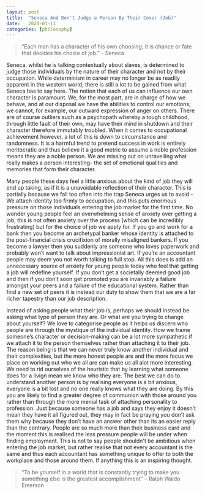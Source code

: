 ```yaml
---
layout: post
title:  "Seneca And Don't Judge a Person By Their Cover (Job)"
date:   2020-01-11
categories: [philosophy]
---
```



<blockquote> “Each man has a character of his own choosing; it is chance or fate that decides his choice of job.” - Seneca </blockquote>

Seneca, whilst he is talking contextually about slaves, is determined to judge those individuals by the nature of their character and not by their occupation. While determinism in career may no longer be as readily apparent in the western world, there is still a lot to be gained from what Seneca has to say here. The notion that each of us can influence our own character is paramount. We, for the most part, are in charge of how we behave, and at our disposal we have the abilities to control our emotions; we cannot, for example, our outward expression of anger on others. There are of course outliers such as a psychopath whereby a tough childhood, through little fault of their own, may have their mind in shutdown and their character therefore immutably troubled. When it comes to occupational achievement however, a lot of this is down to circumstance and randomness. It is a harmful trend to pretend success in work is entirely meritocratic and thus believe it a good metric to assume a noble profession means they are a noble person. We are missing out on unravelling what really makes a person interesting- the set of emotional qualities and memories that form their character. 

Many people these days feel a little anxious about the kind of job they will end up taking, as if it is a unavoidable reflection of their character. This is partially because we fall too often into the trap Seneca urges us to avoid - We attach identity too firmly to occupation, and this puts enormous pressure on those individuals entering the job market for the first time. No wonder young people feel an overwhelming sense of anxiety over getting a job, this is not often anxiety over the process (which can be incredibly frustrating) but for the choice of job we apply for. If you go and work for a bank then you become an archetypal banker whose identity is attached to the post-financial crisis crucifixion of morally misaligned bankers. If you become a lawyer then you suddenly are someone who loves paperwork and probably won’t want to talk about impressionist art. If you’re an accountant people may deem you not worth talking to full stop. All this does is add an unnecessary source of anxiety for young people today who feel that getting a job will redefine yourself. If you don’t get a societally deemed good job and then if you don’t soon get promoted you are invariably a failure amongst your peers and a failure of the educational system. Rather than find a new set of peers it is instead our duty to show them that we are a far richer tapestry than our job description. 
	
 Instead of asking people what their job is, perhaps we should instead be asking what type of person they are. Or what are you trying to change about yourself? We love to categorise people as it helps us discern who people are through the mystique of the individual identity. How we frame someone’s character or decision-making can be a lot more sympathetic if we attach it to the person themselves rather than attaching it to their job. The reason being is that we can never truly know another individual and their complexities, but the more honest people are and the more focus we place on working out who we all are can make us all alot more interesting. We need to rid ourselves of the heuristic that by learning what someone does for a livign mean we know who they are. The best we can do to understand another person is by realising everyone is a bit anxious, everyone is a bit lost and no one really knows what they are doing. By this you are likely to find a greater degree of communion with those around you rather than through the more menial task of attaching personality to profession. Just because someone has a job and says they enjoy it doesn’t mean they have it all figured out, they may in fact be praying you don’t ask them why because they don’t have an answer other than its an easier reply than the contrary. People are so much more than their business card and the moment this is realised the less pressure people will be under when finding employment. This is not to say people shouldn't be ambitious when entering the job market, but rather realise that not every accountant is the same and thus each accountant has something unique to offer to both the workplace and those around them. If anything this is an inspiring thought. 


<blockquote>“To be yourself in a world that is constantly trying to make you something else is the greatest accomplishment” – Ralph Waldo Emerson</blockquote> 
